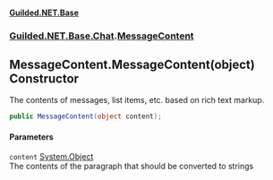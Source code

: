 
#### [Guilded.NET.Base](Guilded_NET_Base 'Guilded_NET_Base')
### [Guilded.NET.Base.Chat](Guilded_NET_Base#Guilded_NET_Base_Chat 'Guilded.NET.Base.Chat').[MessageContent](MessageContent 'Guilded.NET.Base.Chat.MessageContent')
## MessageContent.MessageContent(object) Constructor
The contents of messages, list items, etc. based on rich text markup.  
```csharp
public MessageContent(object content);
```

#### Parameters
<a name='Guilded_NET_Base_Chat_MessageContent_MessageContent(object)_content'></a>
`content` [System.Object](https://docs.microsoft.com/en-us/dotnet/api/System.Object 'System.Object')  
The contents of the paragraph that should be converted to strings
  
